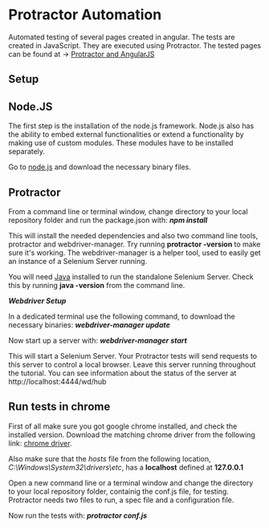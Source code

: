# Protractor Automation
Automated testing of several pages created in angular. 
The tests are created in JavaScript. They are executed using Protractor. The tested pages can be found at -> [Protractor and AngularJS](http://www.way2automation.com/protractor-angularjs-practice-website.html)


## Setup
## Node.JS
The first step is the installation of the node.js framework. Node.js also has the ability to embed external functionalities or extend a functionality by making use of custom modules. These modules have to be installed separately.

Go to [node.js](https://nodejs.org/en/download/) and download the necessary binary files.

## Protractor
From a command line or terminal window, change directory to your local repository folder and run the package.json with:
***npm install***

This will install the needed dependencies and also two command line tools, protractor and webdriver-manager. Try running **protractor -version** to make sure it's working.
The webdriver-manager is a helper tool, used to easily get an instance of a Selenium Server running.

You will need [Java](https://java.com/en/download/manual.jsp) installed to run the standalone Selenium Server. Check this by running **java -version** from the command line.

***Webdriver Setup***

In a dedicated terminal use the following command, to download the necessary binaries:
***webdriver-manager update***

Now start up a server with:
***webdriver-manager start***

This will start a Selenium Server. Your Protractor tests will send requests to this server to control a local browser. Leave this server running throughout the tutorial. You can see information about the status of the server at http://localhost:4444/wd/hub

## Run tests in chrome
First of all make sure you got google chrome installed, and check the installed version. Download the matching chrome driver from the following link: [chrome driver](https://chromedriver.chromium.org/downloads).

Also make sure that the *hosts* file from the following location, *C:\Windows\System32\drivers\etc*, has a **localhost** defined at **127.0.0.1**

Open a new command line or a terminal window and change the directory to your local repository folder, containig the conf.js file, for testing.
Protractor needs two files to run, a spec file and a configuration file.

Now run the tests with:
***protractor conf.js***
